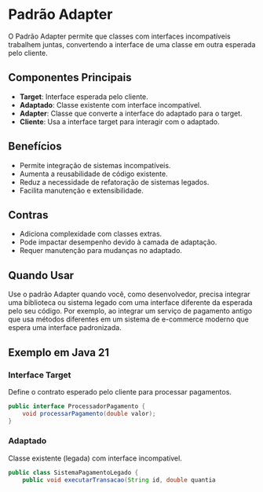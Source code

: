 # Padrão Adapter

O Padrão Adapter permite que classes com interfaces incompatíveis trabalhem juntas, convertendo a interface de uma classe em outra esperada pelo cliente.

## Componentes Principais
- **Target**: Interface esperada pelo cliente.
- **Adaptado**: Classe existente com interface incompatível.
- **Adapter**: Classe que converte a interface do adaptado para o target.
- **Cliente**: Usa a interface target para interagir com o adaptado.

## Benefícios
- Permite integração de sistemas incompatíveis.
- Aumenta a reusabilidade de código existente.
- Reduz a necessidade de refatoração de sistemas legados.
- Facilita manutenção e extensibilidade.

## Contras
- Adiciona complexidade com classes extras.
- Pode impactar desempenho devido à camada de adaptação.
- Requer manutenção para mudanças no adaptado.

## Quando Usar
Use o padrão Adapter quando você, como desenvolvedor, precisa integrar uma biblioteca ou sistema legado com uma interface diferente da esperada pelo seu código. Por exemplo, ao integrar um serviço de pagamento antigo que usa métodos diferentes em um sistema de e-commerce moderno que espera uma interface padronizada.

## Exemplo em Java 21

### Interface Target
Define o contrato esperado pelo cliente para processar pagamentos.

```java
public interface ProcessadorPagamento {
    void processarPagamento(double valor);
}
```

### Adaptado
Classe existente (legada) com interface incompatível.

```java
public class SistemaPagamentoLegado {
    public void executarTransacao(String id, double quantia